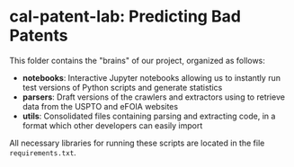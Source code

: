 # cal-patent-lab: Predicting Bad Patents

This folder contains the "brains" of our project, organized as follows:

* **notebooks**: Interactive Jupyter notebooks allowing us to instantly run test versions of Python scripts and generate statistics
* **parsers**: Draft versions of the crawlers and extractors using to retrieve data from the USPTO and eFOIA websites
* **utils**: Consolidated files containing parsing and extracting code, in a format which other developers can easily import

All necessary libraries for running these scripts are located in the file `requirements.txt`.
